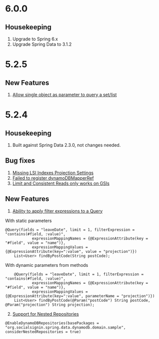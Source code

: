 # 6.0.0

## Housekeeping
1. Upgrade to Spring 6.x
2. Upgrade Spring Data to 3.1.2

# 5.2.5

## New Features
1. [Allow single object as parameter to query a set/list](https://github.com/boostchicken/spring-data-dynamodb/issues/33)

# 5.2.4

## Housekeeping
1. Built against Spring Data 2.3.0, not changes needed.

## Bug fixes
1. [Missing LSI Indexes Projection Settings](https://github.com/boostchicken/spring-data-dynamodb/issues/19)
2. [Failed to register dynamoDBMapperRef](https://github.com/boostchicken/spring-data-dynamodb/issues/25)
3. [Limit and Consistent Reads only works on GSIs](https://github.com/boostchicken/spring-data-dynamodb/issues/23)

## New Features
1. [Ability to apply filter expressions to a Query](https://github.com/boostchicken/spring-data-dynamodb/issues/27)

With static parameters
```	
@Query(fields = "leaveDate", limit = 1, filterExpression = "contains(#field, :value)",
			expressionMappingNames = {@ExpressionAttribute(key = "#field", value = "name")},
			expressionMappingValues = {@ExpressionAttribute(key=":value", value = "projection")})
	List<User> findByPostCode(String postCode);
```

With dynamic parameters from methods
```
	@Query(fields = "leaveDate", limit = 1, filterExpression = "contains(#field, :value)",
			expressionMappingNames = {@ExpressionAttribute(key = "#field", value = "name")},
			expressionMappingValues = {@ExpressionAttribute(key=":value", parameterName = "projection")})
	List<User> findByPostCode(@Param("postCode") String postCode, @Param("projection") String projection);
```
2. [Support for Nested Repositories](https://github.com/boostchicken/spring-data-dynamodb/pull/24)
```
@EnableDynamoDBRepositories(basePackages = "org.socialsignin.spring.data.dynamodb.domain.sample", considerNestedRepositories = true)
```